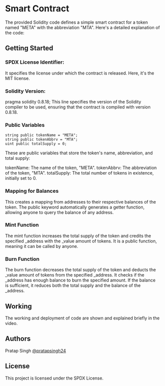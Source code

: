 # Smart Contract

The provided Solidity code defines a simple smart contract for a token named "META" with the abbreviation "MTA". Here's a detailed explanation of the code:

## Getting Started

### SPDX License Identifier: 
It specifies the license under which the contract is released. Here, it's the MIT license.

### Solidity Version: 
pragma solidity 0.8.18;
This line specifies the version of the Solidity compiler to be used, ensuring that the contract is compiled with version 0.8.18.

### Public Variables
    string public tokenName = "META";
    string public tokenAbbrv = "MTA";
    uint public totalSupply = 0;
These are public variables that store the token's name, abbreviation, and total supply:

tokenName: The name of the token, "META".
tokenAbbrv: The abbreviation of the token, "MTA".
totalSupply: The total number of tokens in existence, initially set to 0.

### Mapping for Balances
This creates a mapping from addresses to their respective balances of the token. The public keyword automatically generates a getter function, allowing anyone to query the balance of any address.

### Mint Function
The mint function increases the total supply of the token and credits the specified _address with the _value amount of tokens. It is a public function, meaning it can be called by anyone.

### Burn Function
The burn function decreases the total supply of the token and deducts the _value amount of tokens from the specified _address. It checks if the _address has enough balance to burn the specified amount. If the balance is sufficient, it reduces both the total supply and the balance of the _address.

## Working
The working and deployment of code are shown and explained briefly in the video.

## Authors
Pratap Singh 
[@pratapsingh24](https://github.com/pratapsingh24/ETH-Proof-Beginner-Assessment)


## License
This project is licensed under the SPDX License.
